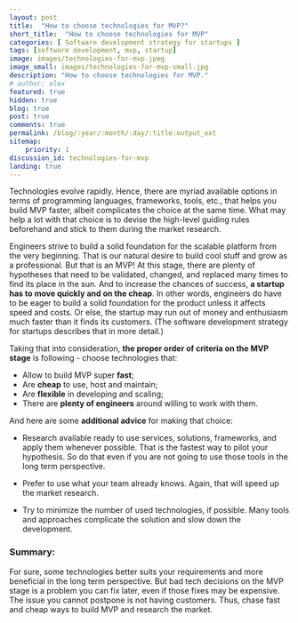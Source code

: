 ```yaml
---
layout: post
title:  "How to choose technologies for MVP?"
short_title:  "How to choose technologies for MVP"
categories: [ Software development strategy for startups ]
tags: [software development, mvp, startup]
image: images/technologies-for-mvp.jpeg
image_small: images/technologies-for-mvp-small.jpg
description: "How to choose technologies for MVP."
# author: alex
featured: true
hidden: true
blog: true
post: true
comments: true
permalink: /blog/:year/:month/:day/:title:output_ext
sitemap:
    priority: 1
discussion_id: technologies-for-mvp
landing: true
---
```


Technologies evolve rapidly. Hence, there are myriad available options in terms of programming languages, frameworks, tools, etc., that helps you build MVP faster, albeit complicates the choice at the same time. What may help a lot with that choice is to devise the high-level guiding rules beforehand and stick to them during the market research.

Engineers strive to build a solid foundation for the scalable platform from the very beginning. That is our natural desire to build cool stuff and grow as a professional. But that is an MVP! At this stage, there are plenty of hypotheses that need to be validated, changed, and replaced many times to find its place in the sun. And to increase the chances of success, **a startup has to move quickly and on the cheap**. In other words, engineers do have to be eager to build a solid foundation for the product unless it affects speed and costs. Or else, the startup may run out of money and enthusiasm much faster than it finds its customers. (The software development strategy for startups describes that in more detail.)

Taking that into consideration, **the proper order of criteria on the MVP stage** is following - choose technologies that:

* Allow to build MVP super **fast**;
* Are **cheap** to use, host and maintain;
* Are **flexible** in developing and scaling;
* There are **plenty of engineers** around willing to work with them.

And here are some **additional advice** for making that choice:

* Research available ready to use services, solutions, frameworks, and apply them whenever possible. That is the fastest way to pilot your hypothesis. So do that even if you are not going to use those tools in the long term perspective.
	
* Prefer to use what your team already knows. Again, that will speed up the market research.
	
* Try to minimize the number of used technologies, if possible.  Many tools and approaches complicate the solution and slow down the development.

### Summary:

For sure, some technologies better suits your requirements and more beneficial in the long term perspective. But bad tech decisions on the MVP stage is a problem you can fix later, even if those fixes may be expensive. The issue you cannot postpone is not having customers. Thus, chase fast and cheap ways to build MVP and research the market.